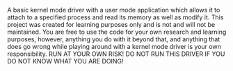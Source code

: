 A basic kernel mode driver with a user mode application which allows it to attach to a specified process and read its memory as well as modify it. This project was created for learning purposes only and is not and will not be maintained. You are free to use the code for your own research and learning purposes, however, anything you do with it beyond that, and anything that does go wrong while playing around with a kernel mode driver is your own responsibility. 
RUN AT YOUR OWN RISK!
DO NOT RUN THIS DRIVER IF YOU DO NOT KNOW WHAT YOU ARE DOING!
